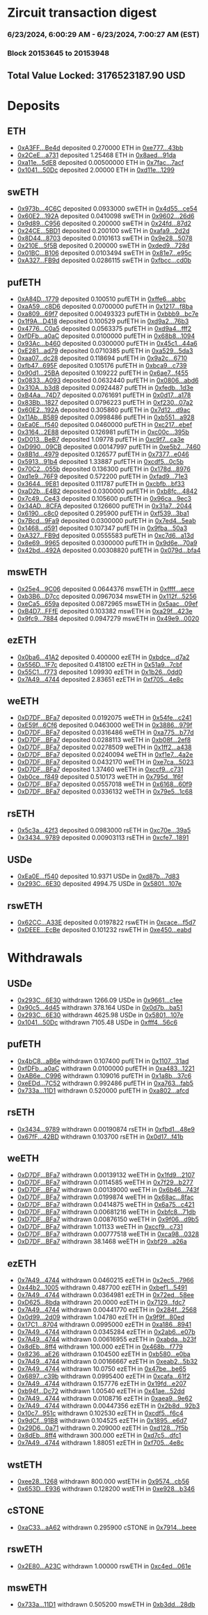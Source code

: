 # Zircuit transaction digest
### 6/23/2024, 6:00:29 AM - 6/23/2024, 7:00:27 AM (EST)
### Block 20153645 to 20153948

## Total Value Locked: 3176523187.90 USD

# Deposits
## ETH
- [0xA3FF...Be4d](https://etherscan.io/address/0xA3FFB670F50F7017f20689A3074c64BFc8bdBe4d) deposited 0.270000 ETH in [0xe777...43bb](https://etherscan.io/tx/0xA3FFB670F50F7017f20689A3074c64BFc8bdBe4d)
- [0x2CeE...a731](https://etherscan.io/address/0x2CeE7fef9cb2C62F9f2EE46bE0ceB8e4c91Ea731) deposited 1.25468 ETH in [0x8aed...91da](https://etherscan.io/tx/0x2CeE7fef9cb2C62F9f2EE46bE0ceB8e4c91Ea731)
- [0xa11e...5dE8](https://etherscan.io/address/0xa11e6a6e8d92C1c02Dd62F6202627c12e0405dE8) deposited 0.00500000 ETH in [0x7fac...7acf](https://etherscan.io/tx/0xa11e6a6e8d92C1c02Dd62F6202627c12e0405dE8)
- [0x1041...50Dc](https://etherscan.io/address/0x1041D24a8F063825992dF7285BE796Bcc5Ad50Dc) deposited 2.00000 ETH in [0xd11e...1299](https://etherscan.io/tx/0x1041D24a8F063825992dF7285BE796Bcc5Ad50Dc)
## swETH
- [0x973b...4C6C](https://etherscan.io/address/0x973b79656F9A2B6d3F9B04E93F3C340C9f7b4C6C) deposited 0.0933000 swETH in [0x4d55...ce54](https://etherscan.io/tx/0x973b79656F9A2B6d3F9B04E93F3C340C9f7b4C6C)
- [0x60E2...192A](https://etherscan.io/address/0x60E2a81BAd959CB384a08a6267c29a70b785192A) deposited 0.0410098 swETH in [0x9602...26d6](https://etherscan.io/tx/0x60E2a81BAd959CB384a08a6267c29a70b785192A)
- [0x9d89...C956](https://etherscan.io/address/0x9d898aC70Da845B9E9bA4504C926336F9268C956) deposited 0.200000 swETH in [0x24fd...87d2](https://etherscan.io/tx/0x9d898aC70Da845B9E9bA4504C926336F9268C956)
- [0x24CE...5BD1](https://etherscan.io/address/0x24CE4EB986b4c8c344F5Caa0768E1e4422F05BD1) deposited 0.200100 swETH in [0xafa9...2d2d](https://etherscan.io/tx/0x24CE4EB986b4c8c344F5Caa0768E1e4422F05BD1)
- [0x8D44...8703](https://etherscan.io/address/0x8D44037DFA8FF38d1fcE2d4030819Ba2d0aA8703) deposited 0.0101613 swETH in [0x9e28...5078](https://etherscan.io/tx/0x8D44037DFA8FF38d1fcE2d4030819Ba2d0aA8703)
- [0x210E...5f5B](https://etherscan.io/address/0x210Ec2063cFfE8814b655bb01b792008B9Dd5f5B) deposited 0.200000 swETH in [0xded9...728d](https://etherscan.io/tx/0x210Ec2063cFfE8814b655bb01b792008B9Dd5f5B)
- [0x01BC...B106](https://etherscan.io/address/0x01BCeD9da4bCE4bE7aa1fa22daa3E58DA35EB106) deposited 0.0103494 swETH in [0x81e7...e95c](https://etherscan.io/tx/0x01BCeD9da4bCE4bE7aa1fa22daa3E58DA35EB106)
- [0xA327...FB9d](https://etherscan.io/address/0xA3270EbF1f2BE9af62220808eceEB976B3baFB9d) deposited 0.0286115 swETH in [0xfbcc...cd0b](https://etherscan.io/tx/0xA3270EbF1f2BE9af62220808eceEB976B3baFB9d)
## pufETH
- [0xA84D...1779](https://etherscan.io/address/0xA84DdDd83BD1d0e6c9b6602247E7502dB4E81779) deposited 0.100510 pufETH in [0xffe6...abbc](https://etherscan.io/tx/0xA84DdDd83BD1d0e6c9b6602247E7502dB4E81779)
- [0xaA59...c8D6](https://etherscan.io/address/0xaA59930CA21FE41ba7DA08121dB8FFfF9717c8D6) deposited 0.0700000 pufETH in [0x1217...f8ba](https://etherscan.io/tx/0xaA59930CA21FE41ba7DA08121dB8FFfF9717c8D6)
- [0xa809...69f7](https://etherscan.io/address/0xa8090B584C3C75Eaa352Caa0Af5219b2bC7869f7) deposited 0.00493323 pufETH in [0xbbb9...bc7e](https://etherscan.io/tx/0xa8090B584C3C75Eaa352Caa0Af5219b2bC7869f7)
- [0x1f9A...D418](https://etherscan.io/address/0x1f9A5b7c3dDcC56434183885ac5bed4ad867D418) deposited 0.100529 pufETH in [0xd9a2...76b3](https://etherscan.io/tx/0x1f9A5b7c3dDcC56434183885ac5bed4ad867D418)
- [0x4776...C0a5](https://etherscan.io/address/0x477616f872c92D2300ADa601deB15aAA3B7fC0a5) deposited 0.0563375 pufETH in [0xd9a4...fff2](https://etherscan.io/tx/0x477616f872c92D2300ADa601deB15aAA3B7fC0a5)
- [0xfDFb...a0aC](https://etherscan.io/address/0xfDFb9873e616FbaC3D0aC68a35c7F1298CB5a0aC) deposited 0.0100000 pufETH in [0x68b8...1094](https://etherscan.io/tx/0xfDFb9873e616FbaC3D0aC68a35c7F1298CB5a0aC)
- [0x93Ac...b460](https://etherscan.io/address/0x93AcF2Cbd362895CFcA5B294AB8220d5e3E1b460) deposited 0.0300000 pufETH in [0x45c1...44a6](https://etherscan.io/tx/0x93AcF2Cbd362895CFcA5B294AB8220d5e3E1b460)
- [0xE281...ad79](https://etherscan.io/address/0xE281260AB80bDC23353FfE310f5E9Dd90020ad79) deposited 0.0710385 pufETH in [0xa529...5da3](https://etherscan.io/tx/0xE281260AB80bDC23353FfE310f5E9Dd90020ad79)
- [0xaa07...dc28](https://etherscan.io/address/0xaa07a60342f4807733DCbc96724AfE1211Bbdc28) deposited 0.118694 pufETH in [0x9a2c...6710](https://etherscan.io/tx/0xaa07a60342f4807733DCbc96724AfE1211Bbdc28)
- [0xfb47...695F](https://etherscan.io/address/0xfb478186497898F50e74EE21693a0a4cF2fB695F) deposited 0.105176 pufETH in [0xbca9...c739](https://etherscan.io/tx/0xfb478186497898F50e74EE21693a0a4cF2fB695F)
- [0x90d1...25BA](https://etherscan.io/address/0x90d1949Ab1b37f8f6917971a02C3d7Cf838225BA) deposited 0.109222 pufETH in [0x6ae7...f455](https://etherscan.io/tx/0x90d1949Ab1b37f8f6917971a02C3d7Cf838225BA)
- [0x0833...A093](https://etherscan.io/address/0x08337240d49C11F6B76fe91362389F7E5f3aA093) deposited 0.0632440 pufETH in [0x0806...abd6](https://etherscan.io/tx/0x08337240d49C11F6B76fe91362389F7E5f3aA093)
- [0x310A...b3d8](https://etherscan.io/address/0x310A575BcdBCe62C443bfdB0802cFDCD7EC6b3d8) deposited 0.0924487 pufETH in [0xfedb...1d3e](https://etherscan.io/tx/0x310A575BcdBCe62C443bfdB0802cFDCD7EC6b3d8)
- [0xB4Aa...74D7](https://etherscan.io/address/0xB4Aab7154D49F216f4C480524375bB7ee09574D7) deposited 0.0761691 pufETH in [0x0d17...a178](https://etherscan.io/tx/0xB4Aab7154D49F216f4C480524375bB7ee09574D7)
- [0x83Bb...1827](https://etherscan.io/address/0x83Bb54a5dB148BA849D9040163b16bb148161827) deposited 0.0796223 pufETH in [0xf230...07a2](https://etherscan.io/tx/0x83Bb54a5dB148BA849D9040163b16bb148161827)
- [0x60E2...192A](https://etherscan.io/address/0x60E2a81BAd959CB384a08a6267c29a70b785192A) deposited 0.305860 pufETH in [0x7d12...d9ac](https://etherscan.io/tx/0x60E2a81BAd959CB384a08a6267c29a70b785192A)
- [0x11Ab...B589](https://etherscan.io/address/0x11Ab23b7DD7838ACC2a2287D0db7F812d158B589) deposited 0.0998486 pufETH in [0xb551...a928](https://etherscan.io/tx/0x11Ab23b7DD7838ACC2a2287D0db7F812d158B589)
- [0xEa0E...f540](https://etherscan.io/address/0xEa0EcEE8FdA88aA2A469d58B186C3f70cf20f540) deposited 0.0460000 pufETH in [0xc217...ebef](https://etherscan.io/tx/0xEa0EcEE8FdA88aA2A469d58B186C3f70cf20f540)
- [0x3164...2E88](https://etherscan.io/address/0x3164a65F974Ed1C2BB6E1653406277bac43A2E88) deposited 0.126981 pufETH in [0xc00c...395b](https://etherscan.io/tx/0x3164a65F974Ed1C2BB6E1653406277bac43A2E88)
- [0xD013...BeB7](https://etherscan.io/address/0xD0133e350038d55c62F63835Ad91d11Af633BeB7) deposited 1.09778 pufETH in [0xc9f7...ca3e](https://etherscan.io/tx/0xD0133e350038d55c62F63835Ad91d11Af633BeB7)
- [0xD990...09CB](https://etherscan.io/address/0xD99008Dfc6b6544DA0D7598daFc2389DCb4c09CB) deposited 0.00147997 pufETH in [0xe5b2...7460](https://etherscan.io/tx/0xD99008Dfc6b6544DA0D7598daFc2389DCb4c09CB)
- [0x8B1d...4979](https://etherscan.io/address/0x8B1d5441709EA17CB5341D2421B6a456fE484979) deposited 0.126577 pufETH in [0x7377...e046](https://etherscan.io/tx/0x8B1d5441709EA17CB5341D2421B6a456fE484979)
- [0x5913...91b4](https://etherscan.io/address/0x5913f0DE8d564bf5914757D841adE84f7D3D91b4) deposited 1.33887 pufETH in [0xcdf5...0c5b](https://etherscan.io/tx/0x5913f0DE8d564bf5914757D841adE84f7D3D91b4)
- [0x70C2...055b](https://etherscan.io/address/0x70C2fb978871C2b788A6e369095FaC861780055b) deposited 0.136300 pufETH in [0x178d...8976](https://etherscan.io/tx/0x70C2fb978871C2b788A6e369095FaC861780055b)
- [0xd1e9...76F9](https://etherscan.io/address/0xd1e9806C101Db3080c81AD3DF04e852605eb76F9) deposited 0.572200 pufETH in [0xfad9...71e3](https://etherscan.io/tx/0xd1e9806C101Db3080c81AD3DF04e852605eb76F9)
- [0x3644...9E81](https://etherscan.io/address/0x36440fE6dD435a186E2ca11391c77140E51E9E81) deposited 0.111787 pufETH in [0xcbfb...bf33](https://etherscan.io/tx/0x36440fE6dD435a186E2ca11391c77140E51E9E81)
- [0xaD2b...E4B2](https://etherscan.io/address/0xaD2bE36cf74075B6daf8d4BD42528489981CE4B2) deposited 0.0300000 pufETH in [0xb8fc...4842](https://etherscan.io/tx/0xaD2bE36cf74075B6daf8d4BD42528489981CE4B2)
- [0x7c49...Ce43](https://etherscan.io/address/0x7c4953FaF65bB68b07ef4b0306d16E2ceC80Ce43) deposited 0.105600 pufETH in [0x96ca...9ec3](https://etherscan.io/tx/0x7c4953FaF65bB68b07ef4b0306d16E2ceC80Ce43)
- [0x34AD...8CFA](https://etherscan.io/address/0x34ADa7B97DBA9898f5eb7D8bCfD442fe51018CFA) deposited 0.126600 pufETH in [0x31a7...2044](https://etherscan.io/tx/0x34ADa7B97DBA9898f5eb7D8bCfD442fe51018CFA)
- [0x6190...c8c0](https://etherscan.io/address/0x619036E9d4dcD3190dEA46AB20BbE31B533ac8c0) deposited 0.295900 pufETH in [0xf539...3ba1](https://etherscan.io/tx/0x619036E9d4dcD3190dEA46AB20BbE31B533ac8c0)
- [0x7Bcd...9Fa9](https://etherscan.io/address/0x7BcdE41842F324b1451b83dAF18293f233799Fa9) deposited 0.0300000 pufETH in [0x7ed4...5eab](https://etherscan.io/tx/0x7BcdE41842F324b1451b83dAF18293f233799Fa9)
- [0x1468...d591](https://etherscan.io/address/0x1468adc27ee5C4c05ba03534167b122Ccc9fd591) deposited 0.107347 pufETH in [0x9fba...50a3](https://etherscan.io/tx/0x1468adc27ee5C4c05ba03534167b122Ccc9fd591)
- [0xA327...FB9d](https://etherscan.io/address/0xA3270EbF1f2BE9af62220808eceEB976B3baFB9d) deposited 0.0555583 pufETH in [0xc7d6...a13d](https://etherscan.io/tx/0xA3270EbF1f2BE9af62220808eceEB976B3baFB9d)
- [0x8e69...9965](https://etherscan.io/address/0x8e693E7E6218E45d6184c5c24aF8ff9A1FC19965) deposited 0.0300000 pufETH in [0x9d6e...70a9](https://etherscan.io/tx/0x8e693E7E6218E45d6184c5c24aF8ff9A1FC19965)
- [0x42bd...492A](https://etherscan.io/address/0x42bd52a14FD92C0D2aa05Bcb4Bd93B7b7FAd492A) deposited 0.00308820 pufETH in [0x079d...bfa4](https://etherscan.io/tx/0x42bd52a14FD92C0D2aa05Bcb4Bd93B7b7FAd492A)
## mswETH
- [0x25e4...9C06](https://etherscan.io/address/0x25e40Ed65a9cc86eeB41d7b04C1313690EA09C06) deposited 0.0644376 mswETH in [0xffff...aece](https://etherscan.io/tx/0x25e40Ed65a9cc86eeB41d7b04C1313690EA09C06)
- [0xb3B6...D7cc](https://etherscan.io/address/0xb3B6b3a10875E11a3B05738563814080512BD7cc) deposited 0.0967034 mswETH in [0x112f...5256](https://etherscan.io/tx/0xb3B6b3a10875E11a3B05738563814080512BD7cc)
- [0xeCa5...659a](https://etherscan.io/address/0xeCa5AF80aBbbe7237D246f12F447520B239b659a) deposited 0.0872965 mswETH in [0x5aac...09ef](https://etherscan.io/tx/0xeCa5AF80aBbbe7237D246f12F447520B239b659a)
- [0xB4D7...FFfE](https://etherscan.io/address/0xB4D78F41F39691465Db937cbfF5Cb6eAf7e1FFfE) deposited 0.103382 mswETH in [0xa29f...423e](https://etherscan.io/tx/0xB4D78F41F39691465Db937cbfF5Cb6eAf7e1FFfE)
- [0x9fc9...7884](https://etherscan.io/address/0x9fc93A24673B5c4Aa9b9787288479213fa357884) deposited 0.0947279 mswETH in [0x49e9...0020](https://etherscan.io/tx/0x9fc93A24673B5c4Aa9b9787288479213fa357884)
## ezETH
- [0x0ba6...41A2](https://etherscan.io/address/0x0ba601668875AE9908A480Faba9Fbe39B34641A2) deposited 0.400000 ezETH in [0xbdce...d7a2](https://etherscan.io/tx/0x0ba601668875AE9908A480Faba9Fbe39B34641A2)
- [0x556D...1F7c](https://etherscan.io/address/0x556D6FCB36FBb8240962Ed1370297680B14C1F7c) deposited 0.418100 ezETH in [0x51a9...7cbf](https://etherscan.io/tx/0x556D6FCB36FBb8240962Ed1370297680B14C1F7c)
- [0x55C1...f773](https://etherscan.io/address/0x55C11fD5766f375299393112B627538b45A1f773) deposited 1.09930 ezETH in [0x1b26...0dd0](https://etherscan.io/tx/0x55C11fD5766f375299393112B627538b45A1f773)
- [0x7A49...4744](https://etherscan.io/address/0x7A493Be5c2ce014cD049Bf178a1ac0Db1B434744) deposited 2.83651 ezETH in [0xf705...4e8c](https://etherscan.io/tx/0x7A493Be5c2ce014cD049Bf178a1ac0Db1B434744)
## weETH
- [0xD7DF...BFa7](https://etherscan.io/address/0xD7DF7E085214743530afF339aFC420c7c720BFa7) deposited 0.0192075 weETH in [0x54fe...c241](https://etherscan.io/tx/0xD7DF7E085214743530afF339aFC420c7c720BFa7)
- [0xE59f...6Cf6](https://etherscan.io/address/0xE59f4a315Aa1d99bDD32D999BD265aEE215c6Cf6) deposited 0.0463000 weETH in [0x3886...979f](https://etherscan.io/tx/0xE59f4a315Aa1d99bDD32D999BD265aEE215c6Cf6)
- [0xD7DF...BFa7](https://etherscan.io/address/0xD7DF7E085214743530afF339aFC420c7c720BFa7) deposited 0.0316486 weETH in [0xa775...b77d](https://etherscan.io/tx/0xD7DF7E085214743530afF339aFC420c7c720BFa7)
- [0xD7DF...BFa7](https://etherscan.io/address/0xD7DF7E085214743530afF339aFC420c7c720BFa7) deposited 0.0288113 weETH in [0xb08f...2ef8](https://etherscan.io/tx/0xD7DF7E085214743530afF339aFC420c7c720BFa7)
- [0xD7DF...BFa7](https://etherscan.io/address/0xD7DF7E085214743530afF339aFC420c7c720BFa7) deposited 0.0278509 weETH in [0x1ff2...a438](https://etherscan.io/tx/0xD7DF7E085214743530afF339aFC420c7c720BFa7)
- [0xD7DF...BFa7](https://etherscan.io/address/0xD7DF7E085214743530afF339aFC420c7c720BFa7) deposited 0.0240094 weETH in [0xf1e7...4a2e](https://etherscan.io/tx/0xD7DF7E085214743530afF339aFC420c7c720BFa7)
- [0xD7DF...BFa7](https://etherscan.io/address/0xD7DF7E085214743530afF339aFC420c7c720BFa7) deposited 0.0432170 weETH in [0xe7ca...5023](https://etherscan.io/tx/0xD7DF7E085214743530afF339aFC420c7c720BFa7)
- [0xD7DF...BFa7](https://etherscan.io/address/0xD7DF7E085214743530afF339aFC420c7c720BFa7) deposited 1.37460 weETH in [0xccf9...c731](https://etherscan.io/tx/0xD7DF7E085214743530afF339aFC420c7c720BFa7)
- [0xb0ce...f849](https://etherscan.io/address/0xb0ce96e7e8963A062F8918f2d30F4326d285f849) deposited 0.510173 weETH in [0x795d...1f6f](https://etherscan.io/tx/0xb0ce96e7e8963A062F8918f2d30F4326d285f849)
- [0xD7DF...BFa7](https://etherscan.io/address/0xD7DF7E085214743530afF339aFC420c7c720BFa7) deposited 0.0557018 weETH in [0x6168...60f9](https://etherscan.io/tx/0xD7DF7E085214743530afF339aFC420c7c720BFa7)
- [0xD7DF...BFa7](https://etherscan.io/address/0xD7DF7E085214743530afF339aFC420c7c720BFa7) deposited 0.0336132 weETH in [0x79e5...1c68](https://etherscan.io/tx/0xD7DF7E085214743530afF339aFC420c7c720BFa7)
## rsETH
- [0x5c3a...42f3](https://etherscan.io/address/0x5c3a718e9c5cA1065729e0213B3fEDE5d7BE42f3) deposited 0.0983000 rsETH in [0xc70e...39a5](https://etherscan.io/tx/0x5c3a718e9c5cA1065729e0213B3fEDE5d7BE42f3)
- [0x3434...9789](https://etherscan.io/address/0x34349c5569e7B846c3558961552D2202760A9789) deposited 0.00903113 rsETH in [0xcfe7...1891](https://etherscan.io/tx/0x34349c5569e7B846c3558961552D2202760A9789)
## USDe
- [0xEa0E...f540](https://etherscan.io/address/0xEa0EcEE8FdA88aA2A469d58B186C3f70cf20f540) deposited 10.9371 USDe in [0xd87b...7d83](https://etherscan.io/tx/0xEa0EcEE8FdA88aA2A469d58B186C3f70cf20f540)
- [0x293C...6E30](https://etherscan.io/address/0x293C6937D8D82e05B01335F7B33FBA0c8e256E30) deposited 4994.75 USDe in [0x5801...107e](https://etherscan.io/tx/0x293C6937D8D82e05B01335F7B33FBA0c8e256E30)
## rswETH
- [0x62CC...A33E](https://etherscan.io/address/0x62CCB103F04be8D4104109B52a5d9229E47eA33E) deposited 0.0197822 rswETH in [0xcace...f5d7](https://etherscan.io/tx/0x62CCB103F04be8D4104109B52a5d9229E47eA33E)
- [0xDEEE...EcBe](https://etherscan.io/address/0xDEEEF241A0925cC95a2E56D8B43fb687e97CEcBe) deposited 0.101232 rswETH in [0xe450...eabd](https://etherscan.io/tx/0xDEEEF241A0925cC95a2E56D8B43fb687e97CEcBe)
# Withdrawals
## USDe
- [0x293C...6E30](https://etherscan.io/address/0x293C6937D8D82e05B01335F7B33FBA0c8e256E30) withdrawn 1266.09 USDe in [0x9661...c1ee](https://etherscan.io/tx/0x293C6937D8D82e05B01335F7B33FBA0c8e256E30)
- [0x90c5...4d45](https://etherscan.io/address/0x90c52461B730ecC97953AbabCcc599246e444d45) withdrawn 378.164 USDe in [0x0d7b...ba51](https://etherscan.io/tx/0x90c52461B730ecC97953AbabCcc599246e444d45)
- [0x293C...6E30](https://etherscan.io/address/0x293C6937D8D82e05B01335F7B33FBA0c8e256E30) withdrawn 4625.98 USDe in [0x5801...107e](https://etherscan.io/tx/0x293C6937D8D82e05B01335F7B33FBA0c8e256E30)
- [0x1041...50Dc](https://etherscan.io/address/0x1041D24a8F063825992dF7285BE796Bcc5Ad50Dc) withdrawn 7105.48 USDe in [0xfff4...56c6](https://etherscan.io/tx/0x1041D24a8F063825992dF7285BE796Bcc5Ad50Dc)
## pufETH
- [0x4bC8...aB6e](https://etherscan.io/address/0x4bC8b8604a625c13A3490f63C1036d8d31eaaB6e) withdrawn 0.107400 pufETH in [0x1107...31ad](https://etherscan.io/tx/0x4bC8b8604a625c13A3490f63C1036d8d31eaaB6e)
- [0xfDFb...a0aC](https://etherscan.io/address/0xfDFb9873e616FbaC3D0aC68a35c7F1298CB5a0aC) withdrawn 0.0100000 pufETH in [0xa483...1221](https://etherscan.io/tx/0xfDFb9873e616FbaC3D0aC68a35c7F1298CB5a0aC)
- [0xAB6e...C996](https://etherscan.io/address/0xAB6e0C281F307e4c8759c68C3dc599FBd3B9C996) withdrawn 0.109016 pufETH in [0x1a8b...37c6](https://etherscan.io/tx/0xAB6e0C281F307e4c8759c68C3dc599FBd3B9C996)
- [0xeEDd...7C52](https://etherscan.io/address/0xeEDdB97B3b49344f763b9af86b0c86e007937C52) withdrawn 0.992486 pufETH in [0xa763...fab5](https://etherscan.io/tx/0xeEDdB97B3b49344f763b9af86b0c86e007937C52)
- [0x733a...11D1](https://etherscan.io/address/0x733ab9A320c5f27Ff1c8FD95D338BD76Ee3E11D1) withdrawn 0.520000 pufETH in [0xa802...afcd](https://etherscan.io/tx/0x733ab9A320c5f27Ff1c8FD95D338BD76Ee3E11D1)
## rsETH
- [0x3434...9789](https://etherscan.io/address/0x34349c5569e7B846c3558961552D2202760A9789) withdrawn 0.00190874 rsETH in [0xfbd1...48e9](https://etherscan.io/tx/0x34349c5569e7B846c3558961552D2202760A9789)
- [0x67fF...42BD](https://etherscan.io/address/0x67fF12717009F03aB7F9d73c742a48bd370d42BD) withdrawn 0.103700 rsETH in [0x0d17...f41b](https://etherscan.io/tx/0x67fF12717009F03aB7F9d73c742a48bd370d42BD)
## weETH
- [0xD7DF...BFa7](https://etherscan.io/address/0xD7DF7E085214743530afF339aFC420c7c720BFa7) withdrawn 0.00139132 weETH in [0x1fd9...2107](https://etherscan.io/tx/0xD7DF7E085214743530afF339aFC420c7c720BFa7)
- [0xD7DF...BFa7](https://etherscan.io/address/0xD7DF7E085214743530afF339aFC420c7c720BFa7) withdrawn 0.0114585 weETH in [0x7f29...b277](https://etherscan.io/tx/0xD7DF7E085214743530afF339aFC420c7c720BFa7)
- [0xD7DF...BFa7](https://etherscan.io/address/0xD7DF7E085214743530afF339aFC420c7c720BFa7) withdrawn 0.00139000 weETH in [0x6b46...743f](https://etherscan.io/tx/0xD7DF7E085214743530afF339aFC420c7c720BFa7)
- [0xD7DF...BFa7](https://etherscan.io/address/0xD7DF7E085214743530afF339aFC420c7c720BFa7) withdrawn 0.0199874 weETH in [0x68ac...8fac](https://etherscan.io/tx/0xD7DF7E085214743530afF339aFC420c7c720BFa7)
- [0xD7DF...BFa7](https://etherscan.io/address/0xD7DF7E085214743530afF339aFC420c7c720BFa7) withdrawn 0.0414875 weETH in [0x6a75...c421](https://etherscan.io/tx/0xD7DF7E085214743530afF339aFC420c7c720BFa7)
- [0xD7DF...BFa7](https://etherscan.io/address/0xD7DF7E085214743530afF339aFC420c7c720BFa7) withdrawn 0.00681216 weETH in [0xbfc8...71db](https://etherscan.io/tx/0xD7DF7E085214743530afF339aFC420c7c720BFa7)
- [0xD7DF...BFa7](https://etherscan.io/address/0xD7DF7E085214743530afF339aFC420c7c720BFa7) withdrawn 0.00876150 weETH in [0x9f06...d9b5](https://etherscan.io/tx/0xD7DF7E085214743530afF339aFC420c7c720BFa7)
- [0xD7DF...BFa7](https://etherscan.io/address/0xD7DF7E085214743530afF339aFC420c7c720BFa7) withdrawn 1.01133 weETH in [0xccf9...c731](https://etherscan.io/tx/0xD7DF7E085214743530afF339aFC420c7c720BFa7)
- [0xD7DF...BFa7](https://etherscan.io/address/0xD7DF7E085214743530afF339aFC420c7c720BFa7) withdrawn 0.00777518 weETH in [0xca98...0328](https://etherscan.io/tx/0xD7DF7E085214743530afF339aFC420c7c720BFa7)
- [0xD7DF...BFa7](https://etherscan.io/address/0xD7DF7E085214743530afF339aFC420c7c720BFa7) withdrawn 38.1468 weETH in [0xbf29...a26a](https://etherscan.io/tx/0xD7DF7E085214743530afF339aFC420c7c720BFa7)
## ezETH
- [0x7A49...4744](https://etherscan.io/address/0x7A493Be5c2ce014cD049Bf178a1ac0Db1B434744) withdrawn 0.0460215 ezETH in [0x2ec5...7966](https://etherscan.io/tx/0x7A493Be5c2ce014cD049Bf178a1ac0Db1B434744)
- [0x44b2...1005](https://etherscan.io/address/0x44b230B10970Aa1a67A05da441f6cD26C1841005) withdrawn 0.487700 ezETH in [0xbef1...5491](https://etherscan.io/tx/0x44b230B10970Aa1a67A05da441f6cD26C1841005)
- [0x7A49...4744](https://etherscan.io/address/0x7A493Be5c2ce014cD049Bf178a1ac0Db1B434744) withdrawn 0.0364981 ezETH in [0x72ed...58ee](https://etherscan.io/tx/0x7A493Be5c2ce014cD049Bf178a1ac0Db1B434744)
- [0xD625...8bda](https://etherscan.io/address/0xD625a4cA0aeE02684F9C30eDBd7179e3CCB68bda) withdrawn 20.0000 ezETH in [0x7129...fdc7](https://etherscan.io/tx/0xD625a4cA0aeE02684F9C30eDBd7179e3CCB68bda)
- [0x7A49...4744](https://etherscan.io/address/0x7A493Be5c2ce014cD049Bf178a1ac0Db1B434744) withdrawn 0.00441770 ezETH in [0x284f...2568](https://etherscan.io/tx/0x7A493Be5c2ce014cD049Bf178a1ac0Db1B434744)
- [0x0d99...2d09](https://etherscan.io/address/0x0d99AbfCd90a08AFF440c0f0655838273Edd2d09) withdrawn 1.04780 ezETH in [0x9f9f...80ed](https://etherscan.io/tx/0x0d99AbfCd90a08AFF440c0f0655838273Edd2d09)
- [0x17C1...8704](https://etherscan.io/address/0x17C1aBdd0b645320FcF8d99Ac218074c23158704) withdrawn 0.0995000 ezETH in [0xa186...8941](https://etherscan.io/tx/0x17C1aBdd0b645320FcF8d99Ac218074c23158704)
- [0x7A49...4744](https://etherscan.io/address/0x7A493Be5c2ce014cD049Bf178a1ac0Db1B434744) withdrawn 0.0345284 ezETH in [0x2ab6...e07b](https://etherscan.io/tx/0x7A493Be5c2ce014cD049Bf178a1ac0Db1B434744)
- [0x7A49...4744](https://etherscan.io/address/0x7A493Be5c2ce014cD049Bf178a1ac0Db1B434744) withdrawn 0.00616955 ezETH in [0xabda...b23f](https://etherscan.io/tx/0x7A493Be5c2ce014cD049Bf178a1ac0Db1B434744)
- [0x8dEb...8ff4](https://etherscan.io/address/0x8dEb868d7101BB1415Df6C1525ef9f544A498ff4) withdrawn 100.000 ezETH in [0x468b...f779](https://etherscan.io/tx/0x8dEb868d7101BB1415Df6C1525ef9f544A498ff4)
- [0x8236...aE26](https://etherscan.io/address/0x823677010DDd3153E2C470DE706852B797E9aE26) withdrawn 0.104500 ezETH in [0xb580...e0ba](https://etherscan.io/tx/0x823677010DDd3153E2C470DE706852B797E9aE26)
- [0x7A49...4744](https://etherscan.io/address/0x7A493Be5c2ce014cD049Bf178a1ac0Db1B434744) withdrawn 0.00166667 ezETH in [0xeab2...5b32](https://etherscan.io/tx/0x7A493Be5c2ce014cD049Bf178a1ac0Db1B434744)
- [0x7A49...4744](https://etherscan.io/address/0x7A493Be5c2ce014cD049Bf178a1ac0Db1B434744) withdrawn 10.0750 ezETH in [0x47be...be65](https://etherscan.io/tx/0x7A493Be5c2ce014cD049Bf178a1ac0Db1B434744)
- [0x6897...c39b](https://etherscan.io/address/0x68978A5342F022f6Cd584332f26330D93cbcc39b) withdrawn 0.0995400 ezETH in [0xcafa...61f2](https://etherscan.io/tx/0x68978A5342F022f6Cd584332f26330D93cbcc39b)
- [0x7A49...4744](https://etherscan.io/address/0x7A493Be5c2ce014cD049Bf178a1ac0Db1B434744) withdrawn 0.157776 ezETH in [0x19fd...e207](https://etherscan.io/tx/0x7A493Be5c2ce014cD049Bf178a1ac0Db1B434744)
- [0xb94f...Dc72](https://etherscan.io/address/0xb94faB20C9352CaE0197Db5D91795ba4bf06Dc72) withdrawn 1.00540 ezETH in [0x41ae...52dd](https://etherscan.io/tx/0xb94faB20C9352CaE0197Db5D91795ba4bf06Dc72)
- [0x7A49...4744](https://etherscan.io/address/0x7A493Be5c2ce014cD049Bf178a1ac0Db1B434744) withdrawn 0.0108716 ezETH in [0xaea9...9e62](https://etherscan.io/tx/0x7A493Be5c2ce014cD049Bf178a1ac0Db1B434744)
- [0x7A49...4744](https://etherscan.io/address/0x7A493Be5c2ce014cD049Bf178a1ac0Db1B434744) withdrawn 0.00447356 ezETH in [0x2b8d...92b3](https://etherscan.io/tx/0x7A493Be5c2ce014cD049Bf178a1ac0Db1B434744)
- [0x10c7...951c](https://etherscan.io/address/0x10c7C501789748532232880d5734D8CBe5eb951c) withdrawn 0.102530 ezETH in [0xcdf5...f6c4](https://etherscan.io/tx/0x10c7C501789748532232880d5734D8CBe5eb951c)
- [0x9dCf...91B8](https://etherscan.io/address/0x9dCfc934D158545225BBD43E673395Ed29E091B8) withdrawn 0.104525 ezETH in [0x1895...e6d7](https://etherscan.io/tx/0x9dCfc934D158545225BBD43E673395Ed29E091B8)
- [0x29D6...0a71](https://etherscan.io/address/0x29D6a5EaeE18c3bF3BF8f70e9fEa775051440a71) withdrawn 0.209000 ezETH in [0xd128...7f5b](https://etherscan.io/tx/0x29D6a5EaeE18c3bF3BF8f70e9fEa775051440a71)
- [0x8dEb...8ff4](https://etherscan.io/address/0x8dEb868d7101BB1415Df6C1525ef9f544A498ff4) withdrawn 300.000 ezETH in [0xd7c5...dfc1](https://etherscan.io/tx/0x8dEb868d7101BB1415Df6C1525ef9f544A498ff4)
- [0x7A49...4744](https://etherscan.io/address/0x7A493Be5c2ce014cD049Bf178a1ac0Db1B434744) withdrawn 1.88051 ezETH in [0xf705...4e8c](https://etherscan.io/tx/0x7A493Be5c2ce014cD049Bf178a1ac0Db1B434744)
## wstETH
- [0xee28...1268](https://etherscan.io/address/0xee2826453A4Fd5AfeB7ceffeEF3fFA2320081268) withdrawn 800.000 wstETH in [0x9574...cb56](https://etherscan.io/tx/0xee2826453A4Fd5AfeB7ceffeEF3fFA2320081268)
- [0x653D...E936](https://etherscan.io/address/0x653DaAB1686439D42443F2C178959c5249D6E936) withdrawn 0.128200 wstETH in [0xe928...b346](https://etherscan.io/tx/0x653DaAB1686439D42443F2C178959c5249D6E936)
## cSTONE
- [0xaC33...aA62](https://etherscan.io/address/0xaC33EfD073891D441E78560386381ec74546aA62) withdrawn 0.295900 cSTONE in [0x7914...beee](https://etherscan.io/tx/0xaC33EfD073891D441E78560386381ec74546aA62)
## rswETH
- [0x2E80...A23C](https://etherscan.io/address/0x2E8021f9a43848BA2FC379679c66aae4fA12A23C) withdrawn 1.00000 rswETH in [0xc4ed...061e](https://etherscan.io/tx/0x2E8021f9a43848BA2FC379679c66aae4fA12A23C)
## mswETH
- [0x733a...11D1](https://etherscan.io/address/0x733ab9A320c5f27Ff1c8FD95D338BD76Ee3E11D1) withdrawn 0.505200 mswETH in [0xb3dd...28db](https://etherscan.io/tx/0x733ab9A320c5f27Ff1c8FD95D338BD76Ee3E11D1)
